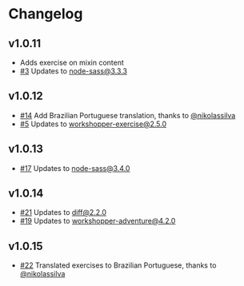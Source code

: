 # Changelog

## v1.0.11
- Adds exercise on mixin content
- [#3](https://github.com/claudiopro/learn-sass/pull/3) Updates to node-sass@3.3.3

## v1.0.12
- [#14](https://github.com/claudiopro/learn-sass/pull/14) Add Brazilian Portuguese translation, thanks to [@nikolassilva](https://github.com/nikolassilva)
- [#5](https://github.com/claudiopro/learn-sass/pull/5) Updates to workshopper-exercise@2.5.0

## v1.0.13
- [#17](https://github.com/claudiopro/learn-sass/pull/17) Updates to node-sass@3.4.0

## v1.0.14
- [#21](https://github.com/claudiopro/learn-sass/pull/21) Updates to diff@2.2.0
- [#19](https://github.com/claudiopro/learn-sass/pull/19) Updates to workshopper-adventure@4.2.0

## v1.0.15
- [#22](https://github.com/claudiopro/learn-sass/pull/22) Translated exercises to Brazilian Portuguese, thanks to [@nikolassilva](https://github.com/nikolassilva)

